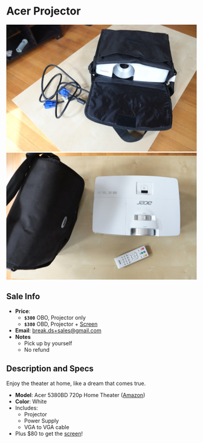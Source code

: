 # Acer Projector

![Projector](https://github.com/breakds/moving-sales/blob/master/photo/resized/projector.png)
![Projector](https://github.com/breakds/moving-sales/blob/master/photo/resized/projector2.png)

## Sale Info

* **Price**:
  * **`$300`** OBO, Projector only
  * **`$380`** OBD, Projector + [Screen](./screen.md)
* **Email**: break.ds+sales@gmail.com
* **Notes**
  * Pick up by yourself
  * No refund

## Description and Specs

Enjoy the theater at home, like a dream that comes true.

* **Model**: Acer 5380BD 720p Home Theater ([Amazon](https://www.amazon.com/Acer-H5380BD-720p-Theater-Projector/dp/B00I0VRE6E))
* **Color**: White
* Includes:
  * Projector
  * Power Supply
  * VGA to VGA cable
* Plus $80 to get the [screen](./screen.md)!
